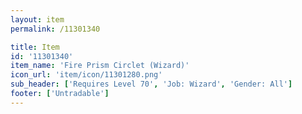 ```yaml
---
layout: item
permalink: /11301340

title: Item
id: '11301340'
item_name: 'Fire Prism Circlet (Wizard)'
icon_url: 'item/icon/11301280.png'
sub_header: ['Requires Level 70', 'Job: Wizard', 'Gender: All']
footer: ['Untradable']
---
```

